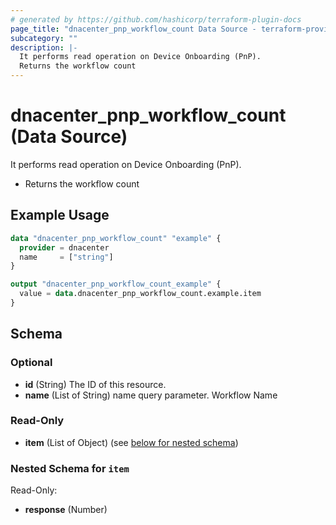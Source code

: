 ```yaml
---
# generated by https://github.com/hashicorp/terraform-plugin-docs
page_title: "dnacenter_pnp_workflow_count Data Source - terraform-provider-dnacenter"
subcategory: ""
description: |-
  It performs read operation on Device Onboarding (PnP).
  Returns the workflow count
---
```


# dnacenter_pnp_workflow_count (Data Source)

It performs read operation on Device Onboarding (PnP).

- Returns the workflow count

## Example Usage

```terraform
data "dnacenter_pnp_workflow_count" "example" {
  provider = dnacenter
  name     = ["string"]
}

output "dnacenter_pnp_workflow_count_example" {
  value = data.dnacenter_pnp_workflow_count.example.item
}
```

<!-- schema generated by tfplugindocs -->
## Schema

### Optional

- **id** (String) The ID of this resource.
- **name** (List of String) name query parameter. Workflow Name

### Read-Only

- **item** (List of Object) (see [below for nested schema](#nestedatt--item))

<a id="nestedatt--item"></a>
### Nested Schema for `item`

Read-Only:

- **response** (Number)


